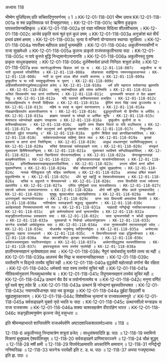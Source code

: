 अध्यायः 118

भीष्मेण युधिष्ठिरम् प्रति सचिवादिगुणवर्णनम् ॥ 1 ॥
KK-12-01-118-001	भीष्म उवाच 
KK-12-01-118-001a	स श्वा प्रकृतिमापन्नः परं दैन्यमुपागमत् ।
KK-12-01-118-001c	ऋषिणा हुङ्कृतः पापस्तपोवनबहिष्कृतः ॥
KK-12-01-118-002a	एवं राज्ञा मतिमता विदित्वा शीलशौचताम् ।
KK-12-01-118-002c	आर्जवं प्रकृतिं सत्वं श्रुतं वृत्तं कुलं दमम् ॥
KK-12-01-118-003a	अनुक्रोशं बलं वीर्यं प्रभावं प्रशमं क्षमाम् ।
KK-12-01-118-003c	भृत्या ये मन्त्रिणो योग्यास्तत्र स्थाप्याः सुरक्षिताः ॥
KK-12-01-118-004a	नापरीक्ष्य महीपालः प्रकर्तुं भृत्यमर्हति ।
KK-12-01-118-004c	अकुलीननराकीर्णो न राजा सुखमेधते ॥
KK-12-01-118-005a	कुलजः प्राकृतो राजंस्तत्कुलीनतया सदा ।
KK-12-01-118-005c	न पापे कुरुते बुद्धिं निन्द्यमानोऽप्यनागसि ॥
KK-12-01-118-006a	अकुलीनस्तु पुरुषः प्राकृतः साधुसङ्क्षयात् ।
KK-12-01-118-006c	दुर्लभैश्वर्यतां प्राप्तो निन्दितः शत्रुतां व्रजेत् ॥
KK-12-01-118-007a	`काकः श्वानोऽकुलीनश्च बिडालः सर्प एव च ।
KK-12-01-118-007c	अकुलीना च या नारी तुल्यास्ते परिकीर्तिताः ॥
KK-12-01-118-008a	लोकपालाः सदोद्विग्नाः पश्यन्त्यकुलजान्यथा ।
KK-12-01-118-008c	नारीं वा पुरुषं वाऽथ शीलं तत्रापि कारणम् ॥
KK-12-01-118-009a	दुष्कुलीना च या स्त्री स्याद्दुष्कुलीनश्च यः पुमान् ।
KK-12-01-118-009c	अहिंसाशीलसंयोगाद्धर्मश्चाऽऽकुलतां व्रजेत् ॥
KK-12-01-118-010a	धर्मं प्रति महाराज श्लोकानाह बृहस्पतिः ।
KK-12-01-118-010c	शृणु सर्वान्महीपाल हृदि तांश्च करिष्यसि ॥
KK-12-01-118-011a	असितं सितकर्माणं यथा दान्तं तपस्विनम् ।
KK-12-01-118-011c	वृत्तस्थमपि चण्डालं तं देवा ब्राह्मणं विदुः ॥
KK-12-01-118-012a	यदि घातयते कश्चित्पापसत्वं प्रजाहितः ।
KK-12-01-118-012c	सर्वसत्वहितार्थाय न तेनासौ विहिंसकः ॥
KK-12-01-118-013a	द्वीपिनं शरभं सिंहं व्याघ्रं कुञ्जरमेव च ।
KK-12-01-118-013c	महिषं च वराहं च सूकरं श्वानपन्नगान् ॥
KK-12-01-118-014a	गोब्राह्मणहितार्थाय बालस्त्रीरक्षणाय च ।
KK-12-01-118-014c	वृद्धातुरपरित्राणे यो हिनस्ति स धर्मवित् ॥
KK-12-01-118-015a	ब्राह्मणः पापकर्मा च म्लेच्छो वा धार्मिकः शुचिः ।
KK-12-01-118-015c	श्रेयांस्तत्र भवेन्म्लेच्छो ब्राह्मणः पापकृत्तमः ॥
KK-12-01-118-016a	दुष्कुलीनः कुलीनो वा यः कश्चिच्छीलवान्नरः ।
KK-12-01-118-016c	प्रकृतिं तस्य विज्ञाय स्थिरां वा यदि वाऽस्थिराम् ॥
KK-12-01-118-017a	शीलं वाऽनुत्तमं कर्म कुर्याद्राजा समाहितः ।
KK-12-01-118-017c	नियुञ्जीत महीपालो दुर्वृत्तं पापकर्मसु ॥'
KK-12-01-118-018a	कुलीनं शिक्षितं प्राज्ञं ज्ञानविज्ञानकोविदम् ।
KK-12-01-118-018c	सर्वशास्त्रार्थतत्त्वज्ञं सहिष्णुं देशजं तथा ॥
KK-12-01-118-019a	कृतज्ञं बलवन्तं च क्षान्तं दान्तं जितेन्द्रियम् ।
KK-12-01-118-019c	अलुब्धं लब्धसन्तुष्टं स्वामिमित्रबुभूषकम् ॥
KK-12-01-118-020a	सचिवं देशकालज्ञं सर्वसङ्ग्रहणे रतम् ।
KK-12-01-118-020c	संस्कृतं युक्तवचनं हितैषिणमतन्द्रितम् ॥
KK-12-01-118-021a	युक्ताचारं स्वविषये सन्धिविग्रहकोविदम् ।
KK-12-01-118-021c	शस्तं त्रिवर्गवेत्तारं पौरजानपदप्रियम् ॥
KK-12-01-118-022a	सेनाव्यूहनतत्त्वज्ञं बलहर्षणकोविदम् ।
KK-12-01-118-022c	इङ्गिताकारतत्त्वज्ञं यात्रासेनाविशारदम् ॥
KK-12-01-118-023a	हस्तिशिक्षाश्वतत्त्वज्ञमहङ्कारविवर्जितम् ।
KK-12-01-118-023c	प्रगल्भं दक्षिणं दान्तं बलिनं युक्तमन्त्रिणम् ॥
KK-12-01-118-024a	चौक्षं चौक्षजनाकीर्णं सुवेषं सुखदर्शनम् ।
KK-12-01-118-024c	नायकं नीतिकुशलं गुणैः षड्भिः समन्वितम् ॥
KK-12-01-118-025a	अस्तब्धं प्रश्रितं श्लक्ष्णं मृदुवादिनमेव च ।
KK-12-01-118-025c	धीरं शूरं महर्द्धिं च देशकालोपपादकम् ॥
KK-12-01-118-026a	सचिवं यः प्रकुरुते न चैनमवमन्यते ।
KK-12-01-118-026c	तस्य विस्तीर्यते राज्यं ज्योत्स्ना ग्रहपतेरिव ॥
KK-12-01-118-027a	एतैरेव गुणैर्युक्तो राजा शास्त्रविशारदः ।
KK-12-01-118-027c	एष्टव्यो धर्मपरमः प्रजापालनतत्परः ॥
KK-12-01-118-028a	धीरो मर्षी शुचिः शीघ्रः काले पुरुषकारवित् ।
KK-12-01-118-028c	शुश्रूषुः श्रुतवाञ्श्रोता ऊहापोहविशारदः ॥
KK-12-01-118-029a	मेधावी धारणायुक्तो यथान्यायोपपादकः ।
KK-12-01-118-029c	दान्तः सदा प्रियाभाषी क्षमावांश्च विपर्यये ॥
KK-12-01-118-030a	नातिच्छेत्ता स्वयङ्कारी श्रद्धालुः सुखदर्शनः ।
KK-12-01-118-030c	आर्तहस्तप्रदो नित्यमाप्तामात्यो नये रतः ॥
KK-12-01-118-031a	नाहंवादी ननिर्द्वन्द्वो नयत्किञ्चनकारकः ।
KK-12-01-118-031c	कृते कर्मण्यमोघानां कर्ता भृत्यजनप्रियः ॥
KK-12-01-118-032a	सङ्गृहीतजनोऽस्तब्धः प्रसन्नवदनः सदा ।
KK-12-01-118-032c	त्राता भृत्यजनापेक्षी न क्रोधी सुमहामनाः ॥
KK-12-01-118-033a	युक्तदण्डो न निर्दण्डो धर्मकार्यानुशासनः ।
KK-12-01-118-033c	चारनेत्रः प्रजावेक्षी धर्मार्थकुशलः सदा ॥
KK-12-01-118-034a	राजा गुणशताकीर्ण एष्टव्यस्तादृशो भवेत् ।
KK-12-01-118-034c	योधाश्चैव मनुष्येन्द्र सर्वैर्गुणगणैर्वृताः ॥
KK-12-01-118-035a	अन्वेष्टव्याः सुपुरुषाः सहाया राज्यधारणे ।
KK-12-01-118-035c	न विमानयितव्यास्ते राज्ञा वृद्धिमभीप्सता ॥
KK-12-01-118-036a	योधाः समरशौण्डीराः कृतज्ञाः शास्त्रकोविदाः ।
KK-12-01-118-036c	धर्मशास्त्रसमायुक्ताः पदातिजनसंवृताः ॥
KK-12-01-118-037a	अर्थमानविवृद्धाश्च रथचर्याविशारदाः ।
KK-12-01-118-037c	इष्वस्त्रकुशला यस्य तस्येयं नृपतेर्मही ॥
KK-12-01-118-038a	`ज्ञातीनामनवज्ञानं भृत्येष्वशठता तथा ।
KK-12-01-118-038c	नैपुणं चार्थचर्यासु यस्यैते तस्य सा मही ॥
KK-12-01-118-039a	आलस्यं चैव निद्रा च व्यसनान्यतिहास्यता ।
KK-12-01-118-039c	यस्तैतानि न विद्यन्ते तस्यैव सुचिरं मही ॥
KK-12-01-118-040a	वृद्धसेवी महोत्साहो वर्णानां चैव रक्षिता ।
KK-12-01-118-040c	धर्मचर्याः सदा यस्य तस्येयं सुचिरं मही ॥
KK-12-01-118-041a	नीतिवर्त्मानुसरणं नित्यमुत्थानमेव च ।
KK-12-01-118-041c	रिपूणामनवज्ञानं तस्येयं सुचिरं मही ॥
KK-12-01-118-042a	उत्थानं चैव दैवं च तयोर्नानात्वमेव च ॥
KK-12-01-118-042c	मनुना वर्णितं पूर्वं वक्ष्ये शृणु तदेव हि ॥
KK-12-01-118-043a	उत्थानं हि नरेन्द्राणां बृहस्पतिरभाषत ।
KK-12-01-118-043c	नयानयविधानज्ञः सदा भव कुरूद्वह ॥
KK-12-01-118-044a	दुर्हृदां छिद्रदर्शी यः सुहृदामुपकारवान् ।
KK-12-01-118-044c	विशेषविच्च भृत्यानां स राज्यफलमश्नुते ॥'
KK-12-01-118-045a	सर्वसङ्ग्रहणे युक्तो नृपो भवति यः सदा ।
KK-12-01-118-045c	उत्थानशीलो मन्त्राढ्यः स राजा राजसत्तमः ॥
KK-12-01-118-046a	शक्या चाश्वसहस्रेण वीरारोहेण भारत ।
KK-12-01-118-046c	सङ्गृहीतमनुष्येण कृत्स्ना जेतुं वसुन्धरा ॥ 

इति श्रीमन्महाभारते शान्तिपर्वणि राजधर्मपर्वणि अष्टादशाधिकशततमोऽध्यायः ॥ 118 ॥

12-118-6 अकुलीनस्तु निन्दामात्रेण शत्रुतां व्रजेत् । साधुसंश्रयादिति झ. पाठः ॥ 12-118-19 स्वामिनो मित्राणां बुभूषकम् ऐश्वर्यलिप्सुम् ॥ 12-118-20 सर्वसङ्ग्रहणे प्राणिमात्ररञ्जने ॥ 12-118-24 चौक्षं शुद्धम् ॥ 12-118-28 मर्षी क्षमी ॥ 12-118-29 विपर्ययेऽक्षमावति अपकारिणि क्षमावान् ॥ 12-118-31 ननिर्द्वन्द्वो ननिष्परिग्रहः ॥ 12-118-33 चारनेत्रः परापेक्षी इति ट. ड. थ. पाठः ॥ 12-118-37 अभया गजपृष्ठस्थाः इति झ. पाठः ॥
